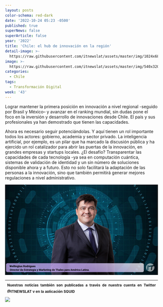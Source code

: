```yaml
---
layout: posts
color-schema: red-dark
date: '2022-10-24 05:23 -0500'
published: true
superNews: false
superArticle: false
year: '2022'
title: 'Chile: el hub de innovación en la región'
detail-image: >-
  https://raw.githubusercontent.com/itnewslat/assets/master/img/1024x680/Wellington-Rodrigues-g.jpg
image: >-
  https://raw.githubusercontent.com/itnewslat/assets/master/img/540x320/Wellington-Rodrigues-p.jpg
categories:
  - Chile
tags:
  - Transformación Digital
week: '43'
---
```

Lograr mantener la primera posición en innovación a nivel regional -seguido por Brasil y México– y avanzar en el ranking mundial, sin dudas pone el foco en la inversión y desarrollo de innovaciones desde Chile. El país y sus profesionales ya han demostrado que tienen las capacidades.

Ahora es necesario seguir potenciándolas. Y aquí tienen un rol importante todos los actores: gobierno, academia y sector privado. La inteligencia artificial, por ejemplo, es un pilar que ha marcado la discusión pública y ha ejercido un rol catalizador para abrir las puertas de la innovación, en grandes empresas y startups locales. ¿El desafío? Transparentar las capacidades de cada tecnología -ya sea en computación cuántica, sistemas de validación de identidad y un sin número de soluciones disponible ahora y a futuro. Esto no solo facilitará la adaptación de las personas a la innovación, sino que también permitirá generar mejores regulaciones a nivel administrativo. 

![](https://raw.githubusercontent.com/itnewslat/assets/master/img/540x320/Wellington-Rodrigues-p.jpg)

<table style="height: 42px;" width="569">
<tbody>
<tr>
<td style="text-align: justify;"><sub><strong>Nuestras noticias también son publicadas a través de nuestra cuenta en Twitter <a href="https://twitter.com/itnewslat?lang=es">@ITNEWSLAT</a> y en la aplicación <a href="https://squidapp.co/en/">SQUID</a></strong></sub></td>
</tr>
</tbody>
</table>

<img src="https://tracker.metricool.com/c3po.jpg?hash=56f88a41e39ab42c063cc51676587a04"/>